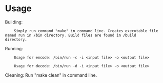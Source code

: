 # Usage
Building: 

        Simply run command "make" in command line. Creates executable file named run in /bin directory. Build files are found in /build directory.

Running: 

        Usage for encode: /bin/run -c -i <input file> -o <output file> 

        Usage for decode: /bin/run -d -i <input file> -o <output file>

Cleaning:
        Run "make clean" in command line. 
